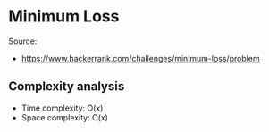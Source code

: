 # Minimum Loss

Source:
 - https://www.hackerrank.com/challenges/minimum-loss/problem

## Complexity analysis
 - Time complexity: O(x)
 - Space complexity: O(x)
